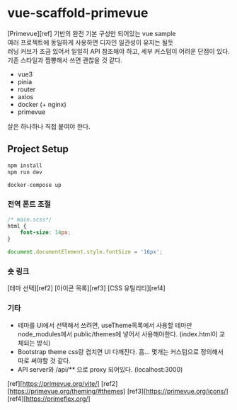 # vue-scaffold-primevue

[Primevue][ref] 기반의 완전 기본 구성만 되어있는 vue sample   
여러 프로젝트에 동일하게 사용하면 디자인 일관성이 유지는 될듯   
러닝 커브가 조금 있어서 일일히 API 참조해야 하고, 세부 커스텀이 어려운 단점이 있다.   
기존 스타일과 짬뽕해서 쓰면 괜찮을 것 같다.

- vue3
- pinia
- router
- axios
- docker (+ nginx)
- primevue

살은 하나하나 직접 붙여야 한다.

## Project Setup

```sh
npm install
npm run dev
```

```sh
docker-compose up
```

### 전역 폰트 조절

```css
/* main.scss*/
html { 
    font-size: 14px;
}
```

```javascript 
document.documentElement.style.fontSize = '16px';
```

### 숏 링크

[테마 선택][ref2]
[아이콘 목록][ref3]
[CSS 유틸리티][ref4]

### 기타

- 테마를 UI에서 선택해서 쓰려면, useTheme목록에서 사용할 테마만 node_modules에서 public/themes에 넣어서 사용해야한다. (index.html이 교체되는 방식)
- Bootstrap theme css랑 겹치면 UI 다깨진다. 흠... 몇개는 커스텀으로 정의해서 따로 써야할 것 같다.
- API server와 /api/** 으로 proxy 되어있다. (localhost:3000)


[ref][https://primevue.org/vite/]
[ref2][https://primevue.org/theming/#themes]
[ref3][https://primevue.org/icons/]
[ref4][https://primeflex.org/]
